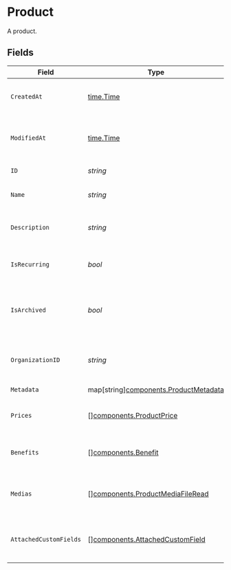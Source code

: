 # Product

A product.


## Fields

| Field                                                                                | Type                                                                                 | Required                                                                             | Description                                                                          |
| ------------------------------------------------------------------------------------ | ------------------------------------------------------------------------------------ | ------------------------------------------------------------------------------------ | ------------------------------------------------------------------------------------ |
| `CreatedAt`                                                                          | [time.Time](https://pkg.go.dev/time#Time)                                            | :heavy_check_mark:                                                                   | Creation timestamp of the object.                                                    |
| `ModifiedAt`                                                                         | [time.Time](https://pkg.go.dev/time#Time)                                            | :heavy_check_mark:                                                                   | Last modification timestamp of the object.                                           |
| `ID`                                                                                 | *string*                                                                             | :heavy_check_mark:                                                                   | The ID of the product.                                                               |
| `Name`                                                                               | *string*                                                                             | :heavy_check_mark:                                                                   | The name of the product.                                                             |
| `Description`                                                                        | *string*                                                                             | :heavy_check_mark:                                                                   | The description of the product.                                                      |
| `IsRecurring`                                                                        | *bool*                                                                               | :heavy_check_mark:                                                                   | Whether the product is a subscription tier.                                          |
| `IsArchived`                                                                         | *bool*                                                                               | :heavy_check_mark:                                                                   | Whether the product is archived and no longer available.                             |
| `OrganizationID`                                                                     | *string*                                                                             | :heavy_check_mark:                                                                   | The ID of the organization owning the product.                                       |
| `Metadata`                                                                           | map[string][components.ProductMetadata](../../models/components/productmetadata.md)  | :heavy_check_mark:                                                                   | N/A                                                                                  |
| `Prices`                                                                             | [][components.ProductPrice](../../models/components/productprice.md)                 | :heavy_check_mark:                                                                   | List of prices for this product.                                                     |
| `Benefits`                                                                           | [][components.Benefit](../../models/components/benefit.md)                           | :heavy_check_mark:                                                                   | List of benefits granted by the product.                                             |
| `Medias`                                                                             | [][components.ProductMediaFileRead](../../models/components/productmediafileread.md) | :heavy_check_mark:                                                                   | List of medias associated to the product.                                            |
| `AttachedCustomFields`                                                               | [][components.AttachedCustomField](../../models/components/attachedcustomfield.md)   | :heavy_check_mark:                                                                   | List of custom fields attached to the product.                                       |